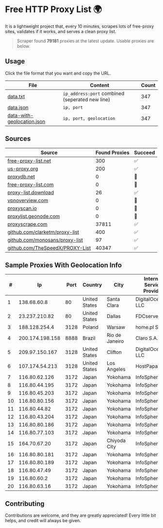 
# Free HTTP Proxy List 🌍

It is a lightweight project that, every 10 minutes, scrapes lots of free-proxy sites, validates if it works, and serves a clean proxy list.


> Scraper found **79181** proxies at the latest update. Usable proxies are below.

## Usage

Click the file format that you want and copy the URL.


|File|Content|Count|
|----|-------|-----|
|[data.txt](https://raw.githubusercontent.com/themiralay/Proxy-List-World/master/data.txt)|`ip_address:port` combined (seperated new line)|347|
|[data.json](https://raw.githubusercontent.com/themiralay/Proxy-List-World/master/data.json)|`ip, port`|347|
|[data-with-geolocation.json](https://raw.githubusercontent.com/themiralay/Proxy-List-World/master/data-with-geolocation.json)|`ip, port, geolocation`|347|

## Sources

|Source|Found Proxies|Succeed|
|------|-------------|-------|
|[free-proxy-list.net](https://free-proxy-list.net)|300|✅|
|[us-proxy.org](https://www.us-proxy.org)|200|✅|
|[proxydb.net](http://proxydb.net)|0|🚫|
|[free-proxy-list.com](https://free-proxy-list.com/?page=&port=&type%5B%5D=http&type%5B%5D=https&up_time=0&search=Search)|0|🚫|
|[proxy-list.download](https://www.proxy-list.download/HTTP)|26|✅|
|[vpnoverview.com](https://vpnoverview.com/privacy/anonymous-browsing/free-proxy-servers)|0|🚫|
|[proxyscan.io](https://www.proxyscan.io)|0|🚫|
|[proxylist.geonode.com](https://proxylist.geonode.com/api/proxy-list?limit=300&page=1&sort_by=lastChecked&sort_type=desc&protocols=http,https)|0|🚫|
|[proxyscrape.com](https://api.proxyscrape.com/v2/?request=displayproxies&protocol=http&timeout=10000&country=all&ssl=all&anonymity=all)|37811|✅|
|[github.com/clarketm/proxy-list](https://raw.githubusercontent.com/clarketm/proxy-list/master/proxy-list-raw.txt)|400|✅|
|[github.com/monosans/proxy-list](https://raw.githubusercontent.com/monosans/proxy-list/main/proxies/http.txt)|97|✅|
|[github.com/TheSpeedX/PROXY-List](https://raw.githubusercontent.com/TheSpeedX/PROXY-List/master/http.txt)|40347|✅|


## Sample Proxies With Geolocation Info

|#|Ip|Port|Country|City|Internet Service Provider|
|-|--|----|-------|----|-------------------------|
|1|138.68.60.8|80|United States|Santa Clara|DigitalOcean, LLC|
|2|23.237.210.82|80|United States|Dallas|FDCservers.net|
|3|188.128.254.4|3128|Poland|Warsaw|home.pl S.A.|
|4|200.174.198.158|8888|Brazil|Rio de Janeiro|Claro S.A.|
|5|209.97.150.167|3128|United States|Clifton|DigitalOcean, LLC|
|6|107.174.54.213|3128|United States|Los Angeles|HostPapa|
|7|116.80.62.126|3172|Japan|Yokohama|InfoSphere|
|8|116.80.44.195|3172|Japan|Yokohama|InfoSphere|
|9|116.80.45.203|3172|Japan|Yokohama|InfoSphere|
|10|116.80.80.156|3172|Japan|Yokohama|InfoSphere|
|11|116.80.44.82|3172|Japan|Yokohama|InfoSphere|
|12|116.80.43.204|3172|Japan|Yokohama|InfoSphere|
|13|116.80.80.186|3172|Japan|Yokohama|InfoSphere|
|14|116.80.77.103|3172|Japan|Yokohama|InfoSphere|
|15|164.70.67.20|3172|Japan|Chiyoda City|InfoSphere|
|16|116.80.80.181|3172|Japan|Yokohama|InfoSphere|
|17|116.80.80.189|3172|Japan|Yokohama|InfoSphere|
|18|116.80.47.49|3172|Japan|Yokohama|InfoSphere|
|19|116.80.60.2|3172|Japan|Yokohama|InfoSphere|
|20|116.80.63.16|3172|Japan|Yokohama|InfoSphere|



## Contributing

Contributions are welcome, and they are greatly appreciated! Every
little bit helps, and credit will always be given.

